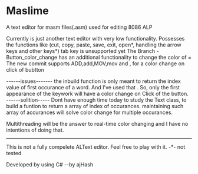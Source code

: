 # Maslime
A text editor for masm files(.asm) used for editing 8086 ALP

Currently is just another text editor with very low functionality.
Possesses the functions like (cut, copy, paste, save, exit, open*, handling the arrow keys and other keys*)
tab key is unsupported yet
The Branch - Button_color_change has an additional functionality to change the color of =
The new commit supports ADD,add,MOV,mov and , for a color change on click of bubtton

------issues-------
the inbuild function is only meant to return the index value of first occurance of a word. And I've used that . So, only the first appearance of the keywork will have a color change on Click of the button.
------solition-----
Dont have enough time today to study the Text class, to build a funtion to return a array of index of occurances.
maintaining such array of accurances will solve color change for multiple occurances.

Multithreading will be the answer to real-time color changing and I have no intentions of doing that.

------------------
This is not a fully compelete ALText editor. Feel free to play with it.
 -*- not tested


Developed by using C#
--by ajHash
